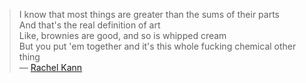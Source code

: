 > I know that most things are greater than the sums of their parts  
> And that's the real definition of art  
> Like, brownies are good, and so is whipped cream  
> But you put 'em together and it's this whole fucking chemical other thing  
> ― [Rachel Kann](https://open.spotify.com/track/2cb076qjdgBcDmF38jmDXs?si=5a00e05652a5478d)